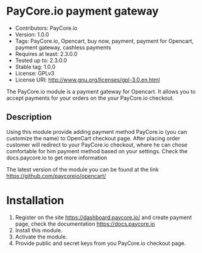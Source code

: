 # PayCore.io payment gateway #
- Contributors: PayCore.io
- Version: 1.0.0
- Tags: PayCore.io, Opencart, buy now, payment, payment for Opencart, payment gateway, cashless payments
- Requires at least: 2.3.0.0
- Tested up to: 2.3.0.0
- Stable tag: 1.0.0
- License: GPLv3
- License URI: http://www.gnu.org/licenses/gpl-3.0.en.html

The PayCore.io module is a payment gateway for Opencart. It allows you to accept payments for your orders on the your PayCore.io checkout.

## Description ##
Using this module provide adding payment method PayCore.io (you can customize the name) to OpenCart checkout page. After placing order customer will redirect to your PayCore.io checkout, where he can chose comfortable for him payment method based on your settings. Check the docs.paycore.io to get more information

The latest version of the module you can be found at the link https://github.com/paycoreio/opencart/

# Installation #
1. Register on the site https://dashboard.paycore.io/ and create payment page, check the documentation https://docs.paycore.io
2. Install this module.
3. Activate the module.
4. Provide public and secret keys from you PayCore.io checkout page.

